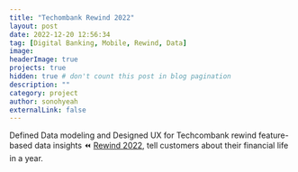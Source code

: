 ```yaml
---
title: "Techombank Rewind 2022"
layout: post
date: 2022-12-20 12:56:34
tag: [Digital Banking, Mobile, Rewind, Data]
image:
headerImage: true
projects: true
hidden: true # don't count this post in blog pagination
description: ""
category: project
author: sonohyeah
externalLink: false
---
```


Defined Data modeling and Designed UX for Techcombank rewind feature-based data insights ⏪ [Rewind 2022](https://www.facebook.com/Techcombank/videos/1502775000222838/), tell customers about their financial life in a year.